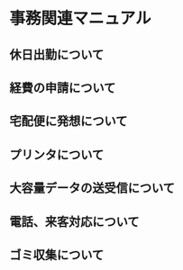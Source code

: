 # 事務関連マニュアル
## 休日出勤について
## 経費の申請について
## 宅配便に発想について
## プリンタについて
## 大容量データの送受信について
## 電話、来客対応について
## ゴミ収集について


